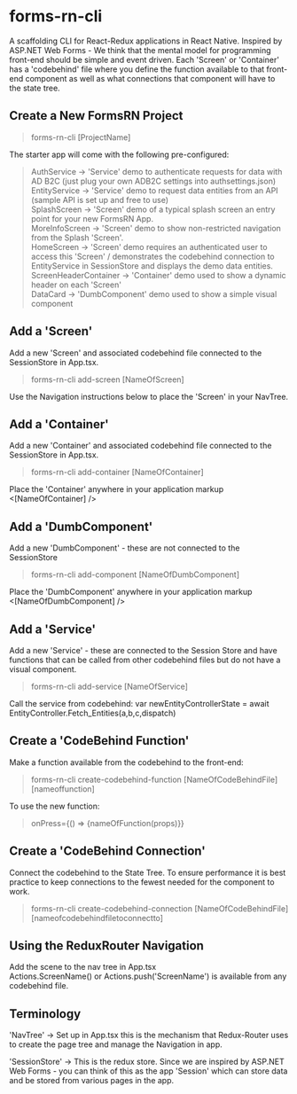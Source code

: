 # forms-rn-cli

A scaffolding CLI for React-Redux applications in React Native. Inspired by ASP.NET Web Forms - We think that the mental model for programming front-end should be simple and event driven. Each 'Screen' or 'Container' has a 'codebehind' file where you define the function available to that front-end component as well as what connections that component will have to the state tree.

## Create a New FormsRN Project

> forms-rn-cli [ProjectName]

The starter app will come with the following pre-configured:

> AuthService -> 'Service' demo to authenticate requests for data with AD B2C (just plug your own ADB2C settings into authsettings.json)  
> EntityService -> 'Service' demo to request data entities from an API (sample API is set up and free to use)  
> SplashScreen -> 'Screen' demo of a typical splash screen an entry point for your new FormsRN App.  
> MoreInfoScreen -> 'Screen' demo to show non-restricted navigation from the Splash 'Screen'.  
> HomeScreen -> 'Screen' demo requires an authenticated user to access this 'Screen' / demonstrates the codebehind connection to EntityService in SessionStore and displays the demo data entities.  
> ScreenHeaderContainer -> 'Container' demo used to show a dynamic header on each 'Screen'  
> DataCard -> 'DumbComponent' demo used to show a simple visual component

## Add a 'Screen'

Add a new 'Screen' and associated codebehind file connected to the SessionStore in App.tsx.

> forms-rn-cli add-screen [NameOfScreen]

Use the Navigation instructions below to place the 'Screen' in your NavTree.

## Add a 'Container'

Add a new 'Container' and associated codebehind file connected to the SessionStore in App.tsx.

> forms-rn-cli add-container [NameOfContainer]

Place the 'Container' anywhere in your application markup <[NameOfContainer] />

## Add a 'DumbComponent'

Add a new 'DumbComponent' - these are not connected to the SessionStore

> forms-rn-cli add-component [NameOfDumbComponent]

Place the 'DumbComponent' anywhere in your application markup <[NameOfDumbComponent] />

## Add a 'Service'

Add a new 'Service' - these are connected to the Session Store and have functions that can be called from other codebehind files but do not have a visual component.

> forms-rn-cli add-service [NameOfService]

Call the service from codebehind: var newEntityControllerState = await EntityController.Fetch_Entities(a,b,c,dispatch)

## Create a 'CodeBehind Function'

Make a function available from the codebehind to the front-end:

> forms-rn-cli create-codebehind-function [NameOfCodeBehindFile][nameoffunction]

To use the new function:

> onPress={() => {nameOfFunction(props)}}

## Create a 'CodeBehind Connection'

Connect the codebehind to the State Tree. To ensure performance it is best practice to keep connections to the fewest needed for the component to work.

> forms-rn-cli create-codebehind-connection [NameOfCodeBehindFile][nameofcodebehindfiletoconnectto]

## Using the ReduxRouter Navigation

Add the scene to the nav tree in App.tsx  
Actions.ScreenName() or Actions.push('ScreenName') is available from any codebehind file.

## Terminology

'NavTree' -> Set up in App.tsx this is the mechanism that Redux-Router uses to create the page tree and manage the Navigation in app.

'SessionStore' -> This is the redux store. Since we are inspired by ASP.NET Web Forms - you can think of this as the app 'Session' which can store data and be stored from various pages in the app.
